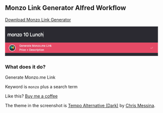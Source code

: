 ## Monzo Link Generator Alfred Workflow

[Download Monzo Link Generator](https://github.com/rknightuk/alfred-workflows/raw/main/workflows/findmoji/findmoji.alfredworkflow)

![Monzo Link Generator](src/screenshot.png)

### What does it do?

Generate Monzo.me Link

Keyword is `monzo` plus a search term

Like this? [Buy me a coffee](https://www.buymeacoffee.com/rknightuk)

The theme in the screenshot is [Tempo Alternative (Dark)](https://github.com/chrismessina/alfred-theme-tempo#tempo-alternative-dark) by [Chris Messina](https://github.com/chrismessina).


